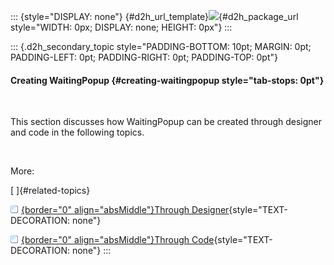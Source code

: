 ::: {style="DISPLAY: none"}
[](ms-xhelp:///?Id=d2h_url_template){#d2h_url_template}![](!package_url!){#d2h_package_url style="WIDTH: 0px; DISPLAY: none; HEIGHT: 0px"}
:::

::: {.d2h_secondary_topic style="PADDING-BOTTOM: 10pt; MARGIN: 0pt; PADDING-LEFT: 0pt; PADDING-RIGHT: 0pt; PADDING-TOP: 0pt"}
#### Creating WaitingPopup {#creating-waitingpopup style="tab-stops: 0pt"}

 

This section discusses how WaitingPopup can be created through designer and code in the following topics.

 

More:

[ ]{#related-topics}

[![](button.gif){border="0" align="absMiddle"}Through Designer](ms-xhelp:///?Id=89c84d2e-e311-4786-a994-4b2630b543f7){style="TEXT-DECORATION: none"}

[![](button.gif){border="0" align="absMiddle"}Through Code](ms-xhelp:///?Id=612b1dd5-aa08-4aee-800b-a1047799593d){style="TEXT-DECORATION: none"}
:::
